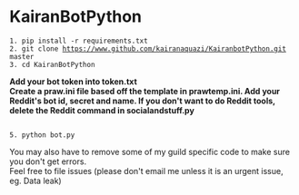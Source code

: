 # KairanBotPython
<pre><code>1. pip install -r requirements.txt
2. git clone <a href="https://www.github.com/kairanaquazi/KairanbotPython.git">https://www.github.com/kairanaquazi/KairanbotPython.git</a> master
3. cd KairanBotPython
</pre></code>
<strong>Add your bot token into token.txt</strong><br>
<strong>Create a praw.ini file based off the template in prawtemp.ini.
Add your Reddit's bot id, secret and name. If you don't want to do Reddit
tools, delete the Reddit command in socialandstuff.py</strong>
<pre><code>
5. python bot.py
</pre></code>
You may also have to remove some of my guild specific code to make sure you don't get
errors.
<br>
Feel free to file issues (please don't email me unless it is an urgent issue, eg. Data leak)